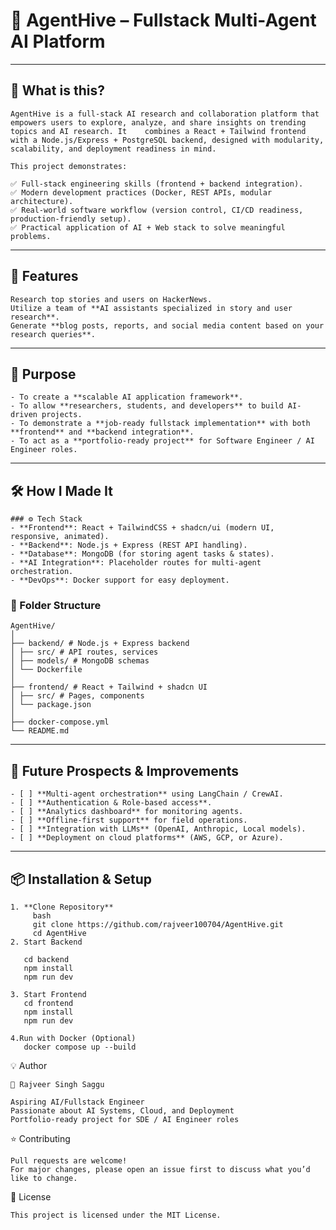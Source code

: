 # 🚀 AgentHive – Fullstack Multi-Agent AI Platform

---

## 📌 What is this?

    AgentHive is a full-stack AI research and collaboration platform that empowers users to explore, analyze, and share insights on trending topics and AI research. It    combines a React + Tailwind frontend with a Node.js/Express + PostgreSQL backend, designed with modularity, scalability, and deployment readiness in mind.

    This project demonstrates:

    ✅ Full-stack engineering skills (frontend + backend integration).
    ✅ Modern development practices (Docker, REST APIs, modular architecture).
    ✅ Real-world software workflow (version control, CI/CD readiness, production-friendly setup).
    ✅ Practical application of AI + Web stack to solve meaningful problems.
---
## 🎯 Features

    Research top stories and users on HackerNews.
    Utilize a team of **AI assistants specialized in story and user research**.
    Generate **blog posts, reports, and social media content based on your research queries**.
---
## 🎯 Purpose

    - To create a **scalable AI application framework**.  
    - To allow **researchers, students, and developers** to build AI-driven projects.  
    - To demonstrate a **job-ready fullstack implementation** with both **frontend** and **backend integration**.  
    - To act as a **portfolio-ready project** for Software Engineer / AI Engineer roles.

---

## 🛠️ How I Made It

    ### ⚙️ Tech Stack
    - **Frontend**: React + TailwindCSS + shadcn/ui (modern UI, responsive, animated).  
    - **Backend**: Node.js + Express (REST API handling).  
    - **Database**: MongoDB (for storing agent tasks & states).  
    - **AI Integration**: Placeholder routes for multi-agent orchestration.  
    - **DevOps**: Docker support for easy deployment.  

### 📂 Folder Structure
 
    AgentHive/
    │
    ├── backend/ # Node.js + Express backend
    │ ├── src/ # API routes, services
    │ ├── models/ # MongoDB schemas
    │ └── Dockerfile
    │
    ├── frontend/ # React + Tailwind + shadcn UI
    │ ├── src/ # Pages, components
    │ └── package.json
    │
    ├── docker-compose.yml
    └── README.md


---

## 🚀 Future Prospects & Improvements

    - [ ] **Multi-agent orchestration** using LangChain / CrewAI.  
    - [ ] **Authentication & Role-based access**.  
    - [ ] **Analytics dashboard** for monitoring agents.  
    - [ ] **Offline-first support** for field operations.  
    - [ ] **Integration with LLMs** (OpenAI, Anthropic, Local models).  
    - [ ] **Deployment on cloud platforms** (AWS, GCP, or Azure).  

---

## 📦 Installation & Setup

    1. **Clone Repository**
         bash
         git clone https://github.com/rajveer100704/AgentHive.git
         cd AgentHive
    2. Start Backend
   
       cd backend
       npm install
       npm run dev

    3. Start Frontend
       cd frontend
       npm install
       npm run dev

    4.Run with Docker (Optional)
       docker compose up --build

💡 Author

    👤 Rajveer Singh Saggu

    Aspiring AI/Fullstack Engineer
    Passionate about AI Systems, Cloud, and Deployment
    Portfolio-ready project for SDE / AI Engineer roles

⭐ Contributing

    Pull requests are welcome!
    For major changes, please open an issue first to discuss what you’d like to change.

📜 License

    This project is licensed under the MIT License.











